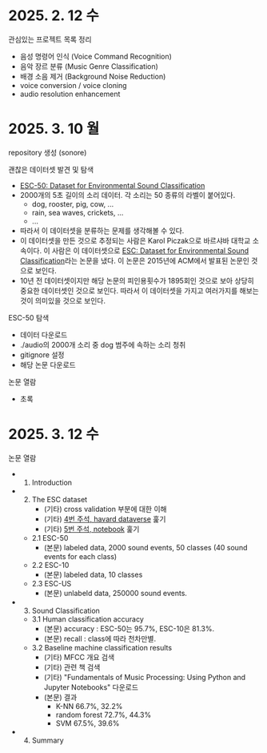 # 2025. 2. 12 수
관심있는 프로젝트 목록 정리
- 음성 명령어 인식 (Voice Command Recognition)
- 음악 장르 분류 (Music Genre Classification)
- 배경 소음 제거 (Background Noise Reduction)
- voice conversion / voice cloning
- audio resolution enhancement

# 2025. 3. 10 월
repository 생성 (sonore)

괜찮은 데이터셋 발견 및 탐색
- [ESC-50: Dataset for Environmental Sound Classification](https://github.com/karolpiczak/ESC-50)
- 2000개의 5초 길이의 소리 데이터. 각 소리는 50 종류의 라벨이 붙어있다.
    - dog, rooster, pig, cow, ...
    - rain, sea waves, crickets, ...
    - ...
- 따라서 이 데이터셋을 분류하는 문제를 생각해볼 수 있다.
- 이 데이터셋을 만든 것으로 추정되는 사람은 Karol Piczak으로 바르샤바 대학교 소속이다. 이 사람은 이 데이터셋으로 [ESC: Dataset for Environmental Sound Classification](https://www.karolpiczak.com/papers/Piczak2015-ESC-Dataset.pdf)라는 논문을 냈다. 이 논문은 2015년에 ACM에서 발표된 논문인 것으로 보인다.
- 10년 전 데이터셋이지만 해당 논문의 피인용횟수가 1895회인 것으로 보아 상당히 중요한 데이터셋인 것으로 보인다. 따라서 이 데이터셋을 가지고 여러가지를 해보는 것이 의미있을 것으로 보인다.

ESC-50 탐색
- 데이터 다운로드
- ./audio의 2000개 소리 중 dog 범주에 속하는 소리 청취
- gitignore 설정
- 해당 논문 다운로드

논문 열람
- 초록

# 2025. 3. 12 수

논문 열람
- 1. Introduction
- 2. The ESC dataset
        - (기타) cross validation 부분에 대한 이해
        - (기타) [4번 주석, havard dataverse](https://dataverse.harvard.edu/dataset.xhtml?persistentId=doi:10.7910/DVN/YDEPUT) 훑기
        - (기타) [5번 주석, notebook](https://github.com/karolpiczak/paper-2015-esc-dataset/blob/master/Notebook/ESC-Dataset-for-Environmental-Sound-Classification.ipynb) 훑기
    - 2.1 ESC-50
        - (본문) labeled data, 2000 sound events, 50 classes (40 sound events for each class)
    - 2.2 ESC-10
        - (본문) labeled data, 10 classes
    - 2.3 ESC-US
        - (본문) unlabeld data, 250000 sound events.
- 3. Sound Classification
    - 3.1 Human classification accuracy
        - (본문) accuracy : ESC-50는 95.7%, ESC-10은 81.3%.
        - (본문) recall : class에 따라 천차만별.
    - 3.2 Baseline machine classification results
        - (기타) MFCC 개요 검색
        - (기타) 관련 책 검색
        - (기타) "Fundamentals of Music Processing: Using Python and Jupyter Notebooks" 다운로드
        - (본문) 결과
            - K-NN              66.7%, 32.2%
            - random forest     72.7%, 44.3%
            - SVM               67.5%, 39.6%
- 4. Summary
